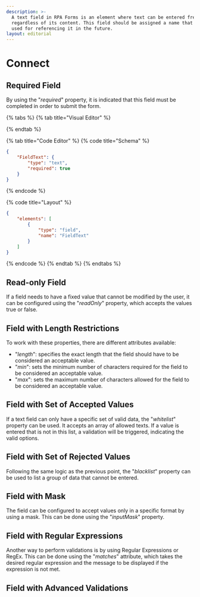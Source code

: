 ```yaml
---
description: >-
  A text field in RPA Forms is an element where text can be entered freely,
  regardless of its content. This field should be assigned a name that will be
  used for referencing it in the future.
layout: editorial
---
```


# Connect

## Required Field

By using the "_required_" property, it is indicated that this field must be completed in order to submit the form.

{% tabs %}
{% tab title="Visual Editor" %}

{% endtab %}

{% tab title="Code Editor" %}
{% code title="Schema" %}
```json
{
    "FieldText": {
        "type": "text",
        "required": true
    }
}
```
{% endcode %}

{% code title="Layout" %}
```json
{
    "elements": [
        {
            "type": "field",
            "name": "FieldText"
        }
    ]
}
```
{% endcode %}
{% endtab %}
{% endtabs %}



## Read-only Field

If a field needs to have a fixed value that cannot be modified by the user, it can be configured using the "_readOnly_" property, which accepts the values true or false.

## Field with Length Restrictions

To work with these properties, there are different attributes available:

* "_length_": specifies the exact length that the field should have to be considered an acceptable value.
* "_min_": sets the minimum number of characters required for the field to be considered an acceptable value.
* "_max_": sets the maximum number of characters allowed for the field to be considered an acceptable value.

## Field with Set of Accepted Values

If a text field can only have a specific set of valid data, the "_whitelist_" property can be used. It accepts an array of allowed texts. If a value is entered that is not in this list, a validation will be triggered, indicating the valid options.

## Field with Set of Rejected Values

Following the same logic as the previous point, the "_blacklist_" property can be used to list a group of data that cannot be entered.

## Field with Mask

The field can be configured to accept values only in a specific format by using a mask. This can be done using the "_inputMask_" property.

## Field with Regular Expressions

Another way to perform validations is by using Regular Expressions or RegEx. This can be done using the "_matches_" attribute, which takes the desired regular expression and the message to be displayed if the expression is not met.

## Field with Advanced Validations

&#x20;
